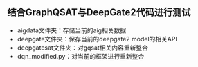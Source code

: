 ## 结合GraphQSAT与DeepGate2代码进行测试

- aigdata文件夹：存储当前的aig相关数据
- deepgate文件夹：保存当前的deepgate2 model的相关API
- deepgatesat文件夹：对gqsat相关内容重新整合
- dqn_modified.py：对当前的框架进行重新整合
